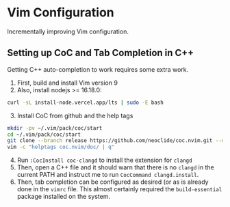 # Vim Configuration
Incrementally improving Vim configuration.

## Setting up CoC and Tab Completion in C++
Getting C++ auto-completion to work requires some extra work.

1. First, build and install Vim version 9
2. Also, install nodejs >= 16.18.0:
```bash
curl -sL install-node.vercel.app/lts | sudo -E bash
```
3. Install CoC from github and the help tags
```bash
mkdir -pv ~/.vim/pack/coc/start
cd ~/.vim/pack/coc/start
git clone --branch release https://github.com/neoclide/coc.nvim.git --depth=1
vim -c "helptags coc.nvim/doc/ | q"
```
4. Run `:CocInstall coc-clangd` to install the extension for `clangd`
5. Then, open a C++ file and it should warn that there is no `clangd` in the
   current PATH and instruct me to run `CocCommand clangd.install`.
6. Then, tab completion can be configured as desired (or as is already done in
   the `vimrc` file. This almost certainly required the `build-essential`
   package installed on the system.


